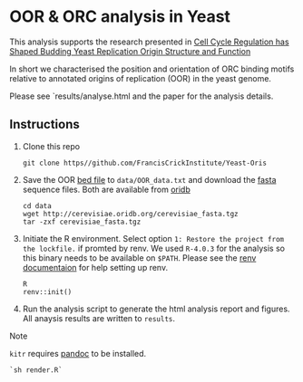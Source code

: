 
# OOR & ORC analysis in Yeast

This analysis supports the research presented in [Cell Cycle
Regulation has Shaped Budding Yeast Replication Origin Structure and
Function](https://www.biorxiv.org/content/10.1101/2024.01.10.575016v1)

In short we characterised the position and orientation of ORC binding
motifs relative to annotated origins of replication (OOR) in the yeast genome.

Please see `results/analyse.html and the paper for the analysis details.

## Instructions

1. Clone this repo

	`git clone https//github.com/FrancisCrickInstitute/Yeast-Oris`

2. Save the OOR [bed
file](http://cerevisiae.oridb.org/data_output.php?main=sc_ori&table=sc_ori&ext_format=BED;FASTA;&format=tab)
to `data/OOR_data.txt`
and download the [fasta](http://cerevisiae.oridb.org/cerevisiae_fasta.tgz) sequence
files. Both are available from [oridb](http://cerevisiae.oridb.org/)

	```
	cd data
	wget http://cerevisiae.oridb.org/cerevisiae_fasta.tgz
	tar -zxf cerevisiae_fasta.tgz
	```

3. Initiate the R environment. Select option `1: Restore the project
   from the lockfile.` if promted by renv. We used `R-4.0.3`
   for the analysis so this binary needs to be available on
   `$PATH`. Please see the [renv
   documentaion](https://rstudio.github.io/renv/articles/renv.html)
   for help setting up renv.
   
   ```
   R
   renv::init()
   ```
   
   
4. Run the analysis script to generate the html analysis report and figures. All
   anaysis results are written to `results`.
   
> [!NOTE]
> `kitr` requires [pandoc](https://pandoc.org/) to be installed.

	`sh render.R`
